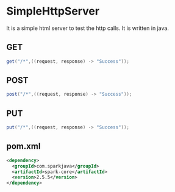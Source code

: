# SimpleHttpServer
It is a simple html server to test the http calls. It is written in java.

<h2>GET</h2>

```java
get("/*",((request, response) -> "Success"));
```

<h2>POST</h2>

```java
post("/*",((request, response) -> "Success"));
```

<h2>PUT</h2>

```java
put("/*",((request, response) -> "Success"));
```

<h2>pom.xml</h2>

```xml
<dependency>
  <groupId>com.sparkjava</groupId>
  <artifactId>spark-core</artifactId>
  <version>2.5.5</version>
</dependency>
```
